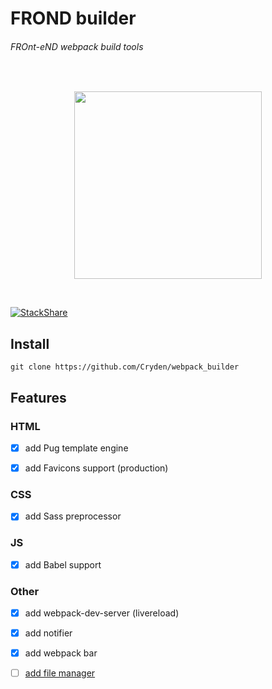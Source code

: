 # FROND builder
###### FROnt-eND webpack build tools

</br>
<p align='center'>
  <img  src='.app/assets/logo.png' width='300'/>
</p>
</br>

[![StackShare](https://img.shields.io/badge/tech-stack-0690fa.svg?style=flat)](https://stackshare.io/Cryden/frond)

## Install

``` 
git clone https://github.com/Cryden/webpack_builder
```

## Features

### HTML

- [x] add Pug template engine

- [x] add Favicons support (production)

### CSS

- [x] add Sass preprocessor

### JS

- [x] add Babel support

### Other

- [x] add webpack-dev-server (livereload)

- [x] add notifier

- [x] add webpack bar

- [ ] [add file manager](https://www.npmjs.com/package/filemanager-webpack-plugin)
